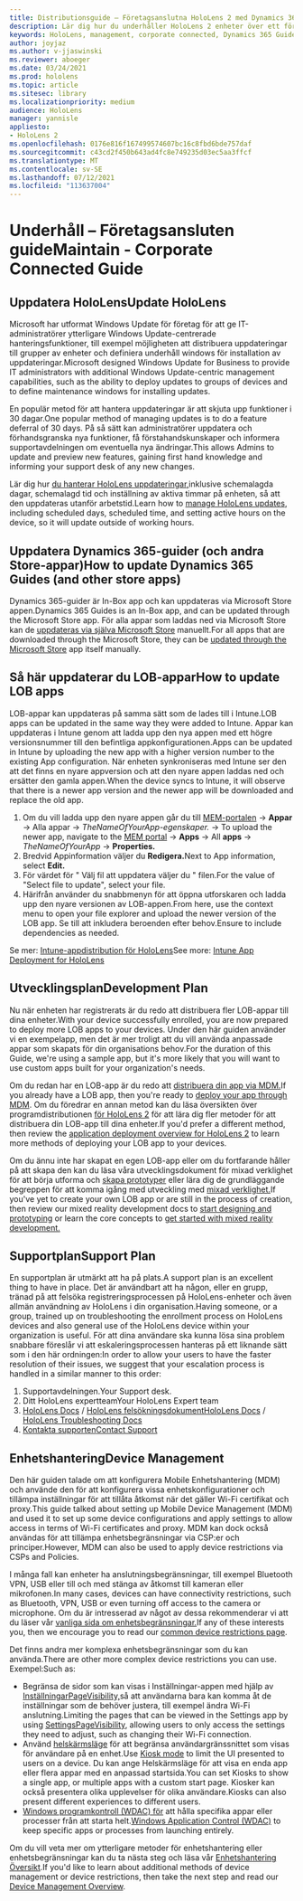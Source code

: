 ```yaml
---
title: Distributionsguide – Företagsanslutna HoloLens 2 med Dynamics 365-guider – Underhåll
description: Lär dig hur du underhåller HoloLens 2 enheter över ett företagsanslutna nätverk med Dynamics 365-guider.
keywords: HoloLens, management, corporate connected, Dynamics 365 Guides, AAD, Azure AD, MDM, Mobile Enhetshantering
author: joyjaz
ms.author: v-jjaswinski
ms.reviewer: aboeger
ms.date: 03/24/2021
ms.prod: hololens
ms.topic: article
ms.sitesec: library
ms.localizationpriority: medium
audience: HoloLens
manager: yannisle
appliesto:
- HoloLens 2
ms.openlocfilehash: 0176e816f167499574607bc16c8fbd6bde757daf
ms.sourcegitcommit: c43cd2f450b643ad4fc8e749235d03ec5aa3ffcf
ms.translationtype: MT
ms.contentlocale: sv-SE
ms.lasthandoff: 07/12/2021
ms.locfileid: "113637004"
---
```

# <a name="maintain---corporate-connected-guide"></a><span data-ttu-id="f6e2f-104">Underhåll – Företagsansluten guide</span><span class="sxs-lookup"><span data-stu-id="f6e2f-104">Maintain - Corporate Connected Guide</span></span>

## <a name="update-hololens"></a><span data-ttu-id="f6e2f-105">Uppdatera HoloLens</span><span class="sxs-lookup"><span data-stu-id="f6e2f-105">Update HoloLens</span></span>

<span data-ttu-id="f6e2f-106">Microsoft har utformat Windows Update för företag för att ge IT-administratörer ytterligare Windows Update-centrerade hanteringsfunktioner, till exempel möjligheten att distribuera uppdateringar till grupper av enheter och definiera underhåll windows för installation av uppdateringar.</span><span class="sxs-lookup"><span data-stu-id="f6e2f-106">Microsoft designed Windows Update for Business to provide IT administrators with additional Windows Update-centric management capabilities, such as the ability to deploy updates to groups of devices and to define maintenance windows for installing updates.</span></span>

<span data-ttu-id="f6e2f-107">En populär metod för att hantera uppdateringar är att skjuta upp funktioner i 30 dagar.</span><span class="sxs-lookup"><span data-stu-id="f6e2f-107">One popular method of managing updates is to do a feature deferral of 30 days.</span></span> <span data-ttu-id="f6e2f-108">På så sätt kan administratörer uppdatera och förhandsgranska nya funktioner, få förstahandskunskaper och informera supportavdelningen om eventuella nya ändringar.</span><span class="sxs-lookup"><span data-stu-id="f6e2f-108">This allows Admins to update and preview new features, gaining first hand knowledge and informing your support desk of any new changes.</span></span>

<span data-ttu-id="f6e2f-109">Lär dig hur [du hanterar HoloLens uppdateringar,](/hololens/hololens-updates)inklusive schemalagda dagar, schemalagd tid och inställning av aktiva timmar på enheten, så att den uppdateras utanför arbetstid.</span><span class="sxs-lookup"><span data-stu-id="f6e2f-109">Learn how to [manage HoloLens updates](/hololens/hololens-updates), including scheduled days, scheduled time, and setting active hours on the device, so it will update outside of working hours.</span></span>

## <a name="how-to-update-dynamics-365-guides-and-other-store-apps"></a><span data-ttu-id="f6e2f-110">Uppdatera Dynamics 365-guider (och andra Store-appar)</span><span class="sxs-lookup"><span data-stu-id="f6e2f-110">How to update Dynamics 365 Guides (and other store apps)</span></span>

<span data-ttu-id="f6e2f-111">Dynamics 365-guider är In-Box app och kan uppdateras via Microsoft Store appen.</span><span class="sxs-lookup"><span data-stu-id="f6e2f-111">Dynamics 365 Guides is an In-Box app, and can be updated through the Microsoft Store app.</span></span> <span data-ttu-id="f6e2f-112">För alla appar som laddas ned via Microsoft Store kan de [uppdateras via själva Microsoft Store](/hololens/holographic-store-apps#update-apps) manuellt.</span><span class="sxs-lookup"><span data-stu-id="f6e2f-112">For all apps that are downloaded through the Microsoft Store, they can be [updated through the Microsoft Store](/hololens/holographic-store-apps#update-apps) app itself manually.</span></span>

## <a name="how-to-update-lob-apps"></a><span data-ttu-id="f6e2f-113">Så här uppdaterar du LOB-appar</span><span class="sxs-lookup"><span data-stu-id="f6e2f-113">How to update LOB apps</span></span>

<span data-ttu-id="f6e2f-114">LOB-appar kan uppdateras på samma sätt som de lades till i Intune.</span><span class="sxs-lookup"><span data-stu-id="f6e2f-114">LOB apps can be updated in the same way they were added to Intune.</span></span> <span data-ttu-id="f6e2f-115">Appar kan uppdateras i Intune genom att ladda upp den nya appen med ett högre versionsnummer till den befintliga appkonfigurationen.</span><span class="sxs-lookup"><span data-stu-id="f6e2f-115">Apps can be updated in Intune by uploading the new app with a higher version number to the existing App configuration.</span></span> <span data-ttu-id="f6e2f-116">När enheten synkroniseras med Intune ser den att det finns en nyare appversion och att den nyare appen laddas ned och ersätter den gamla appen.</span><span class="sxs-lookup"><span data-stu-id="f6e2f-116">When the device syncs to Intune, it will observe that there is a newer app version and the newer app will be downloaded and replace the old app.</span></span>

1. <span data-ttu-id="f6e2f-117">Om du vill ladda upp den nyare appen går du till [MEM-portalen](https://endpoint.microsoft.com/#home)  ->  **Appar** -> Alla appar   ->  *TheNameOfYourApp-egenskaper.*  ->  </span><span class="sxs-lookup"><span data-stu-id="f6e2f-117">To upload the newer app, navigate to the [MEM portal](https://endpoint.microsoft.com/#home) -> **Apps** -> All **apps** -> *TheNameOfYourApp* -> **Properties.**</span></span>
2. <span data-ttu-id="f6e2f-118">Bredvid Appinformation väljer du **Redigera.**</span><span class="sxs-lookup"><span data-stu-id="f6e2f-118">Next to App information, select **Edit.**</span></span>
3. <span data-ttu-id="f6e2f-119">För värdet för &quot; Välj fil att uppdatera väljer du &quot; filen.</span><span class="sxs-lookup"><span data-stu-id="f6e2f-119">For the value of &quot;Select file to update&quot;, select your file.</span></span>
4. <span data-ttu-id="f6e2f-120">Härifrån använder du snabbmenyn för att öppna utforskaren och ladda upp den nyare versionen av LOB-appen.</span><span class="sxs-lookup"><span data-stu-id="f6e2f-120">From here, use the context menu to open your file explorer and upload the newer version of the LOB app.</span></span> <span data-ttu-id="f6e2f-121">Se till att inkludera beroenden efter behov.</span><span class="sxs-lookup"><span data-stu-id="f6e2f-121">Ensure to include dependencies as needed.</span></span>

<span data-ttu-id="f6e2f-122">Se mer: [Intune-appdistribution för HoloLens](/hololens/app-deploy-intune)</span><span class="sxs-lookup"><span data-stu-id="f6e2f-122">See more: [Intune App Deployment for HoloLens](/hololens/app-deploy-intune)</span></span>

## <a name="development-plan"></a><span data-ttu-id="f6e2f-123">Utvecklingsplan</span><span class="sxs-lookup"><span data-stu-id="f6e2f-123">Development Plan</span></span>

<span data-ttu-id="f6e2f-124">Nu när enheten har registrerats är du redo att distribuera fler LOB-appar till dina enheter.</span><span class="sxs-lookup"><span data-stu-id="f6e2f-124">With your device successfully enrolled, you are now prepared to deploy more LOB apps to your devices.</span></span> <span data-ttu-id="f6e2f-125">Under den här guiden använder vi en exempelapp, men det är mer troligt att du vill använda anpassade appar som skapats för din organisations behov.</span><span class="sxs-lookup"><span data-stu-id="f6e2f-125">For the duration of this Guide, we're using a sample app, but it's more likely that you will want to use custom apps built for your organization's needs.</span></span>

<span data-ttu-id="f6e2f-126">Om du redan har en LOB-app är du redo att [distribuera din app via MDM.](/hololens/app-deploy-intune)</span><span class="sxs-lookup"><span data-stu-id="f6e2f-126">If you already have a LOB app, then you're ready to [deploy your app through MDM](/hololens/app-deploy-intune).</span></span> <span data-ttu-id="f6e2f-127">Om du föredrar en annan metod kan du läsa översikten över programdistributionen [för HoloLens 2](/hololens/app-deploy-overview) för att lära dig fler metoder för att distribuera din LOB-app till dina enheter.</span><span class="sxs-lookup"><span data-stu-id="f6e2f-127">If you'd prefer a different method, then review the [application deployment overview for HoloLens 2](/hololens/app-deploy-overview) to learn more methods of deploying your LOB app to your devices.</span></span>

<span data-ttu-id="f6e2f-128">Om du ännu inte har skapat en egen LOB-app eller om du fortfarande håller på att skapa den kan du läsa våra utvecklingsdokument för mixad verklighet för att börja utforma och [skapa prototyper](/windows/mixed-reality/design/design) eller lära dig de grundläggande begreppen för att komma igång med utveckling med [mixad verklighet.](/windows/mixed-reality/discover/get-started-with-mr)</span><span class="sxs-lookup"><span data-stu-id="f6e2f-128">If you've yet to create your own LOB app or are still in the process of creation, then review our mixed reality development docs to [start designing and prototyping](/windows/mixed-reality/design/design) or learn the core concepts to [get started with mixed reality development.](/windows/mixed-reality/discover/get-started-with-mr)</span></span>

## <a name="support-plan"></a><span data-ttu-id="f6e2f-129">Supportplan</span><span class="sxs-lookup"><span data-stu-id="f6e2f-129">Support Plan</span></span>

<span data-ttu-id="f6e2f-130">En supportplan är utmärkt att ha på plats.</span><span class="sxs-lookup"><span data-stu-id="f6e2f-130">A support plan is an excellent thing to have in place.</span></span> <span data-ttu-id="f6e2f-131">Det är användbart att ha någon, eller en grupp, tränad på att felsöka registreringsprocessen på HoloLens-enheter och även allmän användning av HoloLens i din organisation.</span><span class="sxs-lookup"><span data-stu-id="f6e2f-131">Having someone, or a group, trained up on troubleshooting the enrollment process on HoloLens devices and also general use of the HoloLens device within your organization is useful.</span></span> <span data-ttu-id="f6e2f-132">För att dina användare ska kunna lösa sina problem snabbare föreslår vi att eskaleringsprocessen hanteras på ett liknande sätt som i den här ordningen:</span><span class="sxs-lookup"><span data-stu-id="f6e2f-132">In order to allow your users to have the faster resolution of their issues, we suggest that your escalation process is handled in a similar manner to this order:</span></span>

1. <span data-ttu-id="f6e2f-133">Supportavdelningen.</span><span class="sxs-lookup"><span data-stu-id="f6e2f-133">Your Support desk.</span></span>
2. <span data-ttu-id="f6e2f-134">Ditt HoloLens expertteam</span><span class="sxs-lookup"><span data-stu-id="f6e2f-134">Your HoloLens Expert team</span></span>
3. <span data-ttu-id="f6e2f-135">[HoloLens Docs](/hololens/)  /  [HoloLens felsökningsdokument](/hololens/hololens-troubleshooting)</span><span class="sxs-lookup"><span data-stu-id="f6e2f-135">[HoloLens Docs](/hololens/) / [HoloLens Troubleshooting Docs](/hololens/hololens-troubleshooting)</span></span>
4. [<span data-ttu-id="f6e2f-136">Kontakta supporten</span><span class="sxs-lookup"><span data-stu-id="f6e2f-136">Contact Support</span></span>](https://support.serviceshub.microsoft.com/supportforbusiness/create?sapId=e9391227-fa6d-927b-0fff-f96288631b8f)

## <a name="device-management"></a><span data-ttu-id="f6e2f-137">Enhetshantering</span><span class="sxs-lookup"><span data-stu-id="f6e2f-137">Device Management</span></span>

<span data-ttu-id="f6e2f-138">Den här guiden talade om att konfigurera Mobile Enhetshantering (MDM) och använde den för att konfigurera vissa enhetskonfigurationer och tillämpa inställningar för att tillåta åtkomst när det gäller Wi-Fi certifikat och proxy.</span><span class="sxs-lookup"><span data-stu-id="f6e2f-138">This guide talked about setting up Mobile Device Management (MDM) and used it to set up some device configurations and apply settings to allow access in terms of Wi-Fi certificates and proxy.</span></span> <span data-ttu-id="f6e2f-139">MDM kan dock också användas för att tillämpa enhetsbegränsningar via CSP:er och principer.</span><span class="sxs-lookup"><span data-stu-id="f6e2f-139">However, MDM can also be used to apply device restrictions via CSPs and Policies.</span></span>

<span data-ttu-id="f6e2f-140">I många fall kan enheter ha anslutningsbegränsningar, till exempel Bluetooth VPN, USB eller till och med stänga av åtkomst till kameran eller mikrofonen.</span><span class="sxs-lookup"><span data-stu-id="f6e2f-140">In many cases, devices can have connectivity restrictions, such as Bluetooth, VPN, USB or even turning off access to the camera or microphone.</span></span> <span data-ttu-id="f6e2f-141">Om du är intresserad av något av dessa rekommenderar vi att du läser vår [vanliga sida om enhetsbegränsningar.](/hololens/hololens-common-device-restrictions)</span><span class="sxs-lookup"><span data-stu-id="f6e2f-141">If any of these interests you, then we encourage you to read our [common device restrictions page](/hololens/hololens-common-device-restrictions).</span></span>

<span data-ttu-id="f6e2f-142">Det finns andra mer komplexa enhetsbegränsningar som du kan använda.</span><span class="sxs-lookup"><span data-stu-id="f6e2f-142">There are other more complex device restrictions you can use.</span></span> <span data-ttu-id="f6e2f-143">Exempel:</span><span class="sxs-lookup"><span data-stu-id="f6e2f-143">Such as:</span></span>

- <span data-ttu-id="f6e2f-144">Begränsa de sidor som kan visas i Inställningar-appen med hjälp av [InställningarPageVisibility,](/hololens/settings-uri-list)så att användarna bara kan komma åt de inställningar som de behöver justera, till exempel ändra Wi-Fi anslutning.</span><span class="sxs-lookup"><span data-stu-id="f6e2f-144">Limiting the pages that can be viewed in the Settings app by using [SettingsPageVisibility](/hololens/settings-uri-list), allowing users to only access the settings they need to adjust, such as changing their Wi-Fi connection.</span></span>
- <span data-ttu-id="f6e2f-145">Använd [helskärmsläge](/hololens/hololens-kiosk) för att begränsa användargränssnittet som visas för användare på en enhet.</span><span class="sxs-lookup"><span data-stu-id="f6e2f-145">Use [Kiosk mode](/hololens/hololens-kiosk) to limit the UI presented to users on a device.</span></span> <span data-ttu-id="f6e2f-146">Du kan ange Helskärmsläge för att visa en enda app eller flera appar med en anpassad startsida.</span><span class="sxs-lookup"><span data-stu-id="f6e2f-146">You can set Kiosks to show a single app, or multiple apps with a custom start page.</span></span> <span data-ttu-id="f6e2f-147">Kiosker kan också presentera olika upplevelser för olika användare.</span><span class="sxs-lookup"><span data-stu-id="f6e2f-147">Kiosks can also present different experiences to different users.</span></span>
- <span data-ttu-id="f6e2f-148">[Windows programkontroll (WDAC) för](/hololens/windows-defender-application-control-wdac) att hålla specifika appar eller processer från att starta helt.</span><span class="sxs-lookup"><span data-stu-id="f6e2f-148">[Windows Application Control (WDAC)](/hololens/windows-defender-application-control-wdac) to keep specific apps or processes from launching entirely.</span></span>

<span data-ttu-id="f6e2f-149">Om du vill veta mer om ytterligare metoder för enhetshantering eller enhetsbegränsningar kan du ta nästa steg och läsa vår [Enhetshantering Översikt](/hololens/hololens-csp-policy-overview).</span><span class="sxs-lookup"><span data-stu-id="f6e2f-149">If you'd like to learn about additional methods of device management or device restrictions, then take the next step and read our [Device Management Overview](/hololens/hololens-csp-policy-overview).</span></span>





